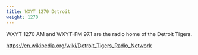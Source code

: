 ```yaml
---
title: WXYT 1270 Detroit
weight: 1270
---
```

WXYT 1270 AM and WXYT-FM 97.1 are the radio home of
the Detroit Tigers.

<!--more-->

https://en.wikipedia.org/wiki/Detroit_Tigers_Radio_Network

